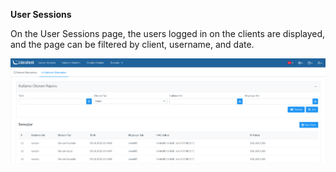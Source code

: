 **User Sessions**

On the User Sessions page, the users logged in on the clients are displayed, and the page can 
be filtered by client, username, and date.


[![User Sessions Reports](../images/userSessionReport/userSessionReport.png)](../images/userSessionReport/userSessionReport.png)
